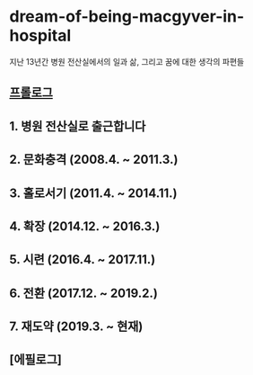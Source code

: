 # dream-of-being-macgyver-in-hospital
지난 13년간 병원 전산실에서의 일과 삶, 그리고 꿈에 대한 생각의 파편들

## [프롤로그](https://github.com/holynomad/dream-of-being-macgyver-in-hospital/blob/main/%ED%94%84%EB%A1%A4%EB%A1%9C%EA%B7%B8.md)

## 1. 병원 전산실로 출근합니다

## 2. 문화충격 (2008.4. ~ 2011.3.)

## 3. 홀로서기 (2011.4. ~ 2014.11.)

## 4. 확장 (2014.12. ~ 2016.3.)

## 5. 시련 (2016.4. ~ 2017.11.)

## 6. 전환 (2017.12. ~ 2019.2.)

## 7. 재도약 (2019.3. ~ 현재)

## [에필로그]
